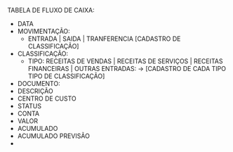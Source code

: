 
TABELA DE FLUXO DE CAIXA: 
 - DATA 
 - MOVIMENTAÇÃO: 
   - ENTRADA | SAIDA | TRANFERENCIA [CADASTRO DE CLASSIFICAÇÃO]
 - CLASSIFICAÇÃO: 
   - TIPO: RECEITAS DE VENDAS | RECEITAS DE SERVIÇOS | RECEITAS FINANCEIRAS | OUTRAS ENTRADAS: -> [CADASTRO DE CADA TIPO TIPO DE CLASSIFICAÇÃO]
 - DOCUMENTO: 
 - DESCRIÇÃO
 - CENTRO DE CUSTO
 - STATUS
 - CONTA
 - VALOR
 - ACUMULADO
 - ACUMULADO PREVISÃO
 - 